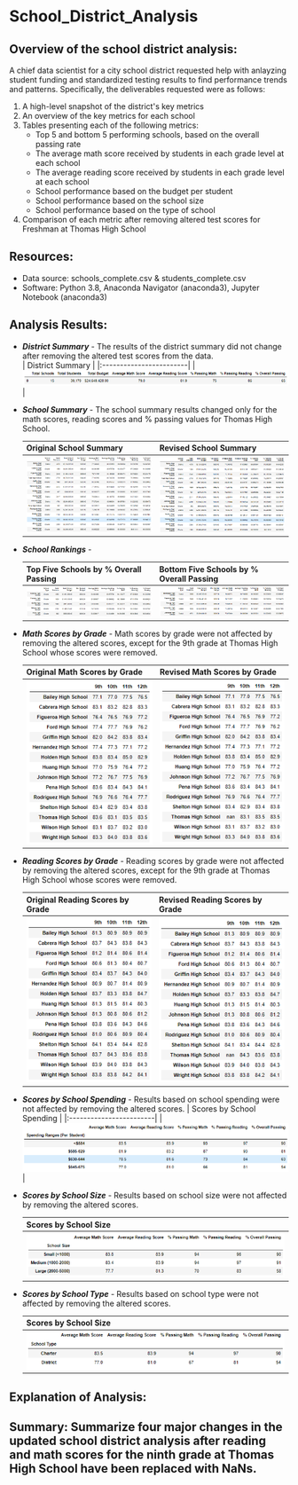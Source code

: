 # School_District_Analysis

## Overview of the school district analysis:
A chief data scientist for a city school district requested help with anlayzing student funding and standardized testing results to find performance trends and patterns.  Specifically, the deliverables requested were as follows:

   1. A high-level snapshot of the district's key metrics
   2. An overview of the key metrics for each school
   3. Tables presenting each of the following metrics:
        * Top 5 and bottom 5 performing schools, based on the overall passing rate
        * The average math score received by students in each grade level at each school
        * The average reading score received by students in each grade level at each school
        * School performance based on the budget per student
        * School performance based on the school size 
        * School performance based on the type of school
   4. Comparison of each metric after removing altered test scores for Freshman at Thomas High School
        
## Resources:
- Data source: schools_complete.csv & students_complete.csv
- Software: Python 3.8, Anaconda Navigator (anaconda3), Jupyter Notebook (anaconda3)

## Analysis Results:

- ***District Summary*** - The results of the district summary did not change after removing the altered test scores from the data.<br />
  | District Summary |
  |:------------------------|
  |![District Summary](https://github.com/whitneylosinski/School_District_Analysis/blob/master/Resources/District%20Summary.png)|
 
- ***School Summary*** - The school summary results changed only for the math scores, reading scores and % passing values for Thomas High School.  

  | Original School Summary | Revised School Summary |
  |:------------------------|:-----------------------|
  |![Per School Summary](https://github.com/whitneylosinski/School_District_Analysis/blob/master/Resources/Per%20School%20Summary.png) | ![Revised Per School Summary](https://github.com/whitneylosinski/School_District_Analysis/blob/master/Resources/Revised%20Per%20School%20Summary.png) |

- ***School Rankings*** - 

   |Top Five Schools by % Overall Passing |Bottom Five Schools by % Overall Passing|
   |:------------------------|:-----------------------|
   |![Top Five Schools](https://github.com/whitneylosinski/School_District_Analysis/blob/master/Resources/Top%20Five%20Schools.png)|![Bottom Five Schools](https://github.com/whitneylosinski/School_District_Analysis/blob/master/Resources/Bottom%20Five%20Schools.png)

- ***Math Scores by Grade*** - Math scores by grade were not affected by removing the altered scores, except for the 9th grade at Thomas High School whose scores were removed.
     
  | Original Math Scores by Grade | Revised Math Scores by Grade |
  |:------------------------|:-----------------------|
  |![Math Scores by Grade](https://github.com/whitneylosinski/School_District_Analysis/blob/master/Resources/Math%20Scores%20by%20Grade.png) | ![Revised Math Scores by Grade](https://github.com/whitneylosinski/School_District_Analysis/blob/master/Resources/Revised%20Math%20Scores%20by%20Grade.png) |
     
- ***Reading Scores by Grade*** - Reading scores by grade were not affected by removing the altered scores, except for the 9th grade at Thomas High School whose scores were removed.
  
  | Original Reading Scores by Grade | Revised Reading Scores by Grade |
  |:------------------------|:-----------------------|
  | ![Reading Scores by Grade](https://github.com/whitneylosinski/School_District_Analysis/blob/master/Resources/Reading%20Scores%20by%20Grade.png) | ![Revised Reading Scores by Grade](https://github.com/whitneylosinski/School_District_Analysis/blob/master/Resources/Revised%20Reading%20Scores%20by%20Grade.png) |
      
- ***Scores by School Spending*** - Results based on school spending were not affected by removing the altered scores.
  | Scores by School Spending |
  |:------------------------|
  |![Results by Spending](https://github.com/whitneylosinski/School_District_Analysis/blob/master/Resources/Result%20by%20Spending.png)|
   
- ***Scores by School Size*** - Results based on school size were not affected by removing the altered scores.
   
  | Scores by School Size |
  |:------------------------|
  |![Results by School Size](https://github.com/whitneylosinski/School_District_Analysis/blob/master/Resources/Result%20by%20School%20Size.png) |
   
- ***Scores by School Type*** - Results based on school type were not affected by removing the altered scores.
  
  | Scores by School Size |
  |:------------------------|
  |![Results by School Tyoe](https://github.com/whitneylosinski/School_District_Analysis/blob/master/Resources/Result%20by%20School%20Type.png)|

## Explanation of Analysis:


## Summary: Summarize four major changes in the updated school district analysis after reading and math scores for the ninth grade at Thomas High School have been replaced with NaNs.
